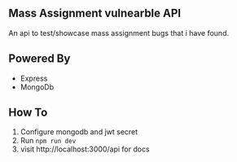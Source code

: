 ## Mass Assignment vulnearble API

An api to test/showcase mass assignment bugs that i have found.

## Powered By

- Express
- MongoDb


## How To

1. Configure mongodb and jwt secret
2. Run `npm run dev`
3. visit http://localhost:3000/api for docs
